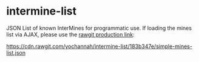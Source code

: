 # intermine-list
JSON List of known InterMines for programmatic use. If loading the mines list via AJAX, please use the [rawgit production link](http://rawgit.com/):

https://cdn.rawgit.com/yochannah/intermine-list/183b347e/simple-mines-list.json
